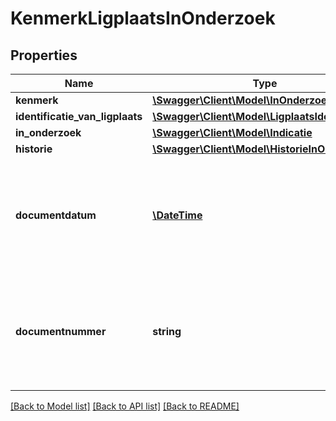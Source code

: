 # KenmerkLigplaatsInOnderzoek

## Properties
Name | Type | Description | Notes
------------ | ------------- | ------------- | -------------
**kenmerk** | [**\Swagger\Client\Model\InOnderzoekLigplaats**](InOnderzoekLigplaats.md) |  | 
**identificatie_van_ligplaats** | [**\Swagger\Client\Model\LigplaatsIdentificatie**](LigplaatsIdentificatie.md) |  | 
**in_onderzoek** | [**\Swagger\Client\Model\Indicatie**](Indicatie.md) |  | 
**historie** | [**\Swagger\Client\Model\HistorieInOnderzoek**](HistorieInOnderzoek.md) |  | 
**documentdatum** | [**\DateTime**](\DateTime.md) | De datum van het document waarin de grondslag van het onderzoek wordt vastgelegd. Dit wordt vastgelegd in het attribuut documentdatum. | 
**documentnummer** | **string** | Het nummer van het document waarin de grondslag van het onderzoek wordt vastgelegd. Dit wordt vastgelegd in het attribuut documentnummer. | 

[[Back to Model list]](../../README.md#documentation-for-models) [[Back to API list]](../../README.md#documentation-for-api-endpoints) [[Back to README]](../../README.md)

